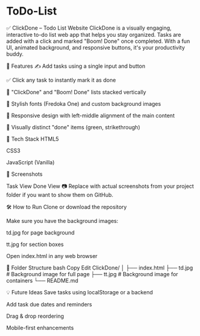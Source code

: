 # ToDo-List

✅ ClickDone – Todo List Website
ClickDone is a visually engaging, interactive to-do list web app that helps you stay organized. Tasks are added with a click and marked "Boom! Done" once completed. With a fun UI, animated background, and responsive buttons, it's your productivity buddy.

🚀 Features
✍️ Add tasks using a single input and button

✅ Click any task to instantly mark it as done

🧾 "ClickDone" and "Boom! Done" lists stacked vertically

🎨 Stylish fonts (Fredoka One) and custom background images

📱 Responsive design with left-middle alignment of the main content

🌈 Visually distinct "done" items (green, strikethrough)

🧰 Tech Stack
HTML5

CSS3

JavaScript (Vanilla)

📸 Screenshots

Task View	Done View
📷 Replace with actual screenshots from your project folder if you want to show them on GitHub.

🛠 How to Run
Clone or download the repository

Make sure you have the background images:

td.jpg for page background

tt.jpg for section boxes

Open index.html in any web browser

📁 Folder Structure
bash
Copy
Edit
ClickDone/
│
├── index.html
├── td.jpg               # Background image for full page
├── tt.jpg               # Background image for containers
└── README.md


💡 Future Ideas
Save tasks using localStorage or a backend

Add task due dates and reminders

Drag & drop reordering

Mobile-first enhancements
